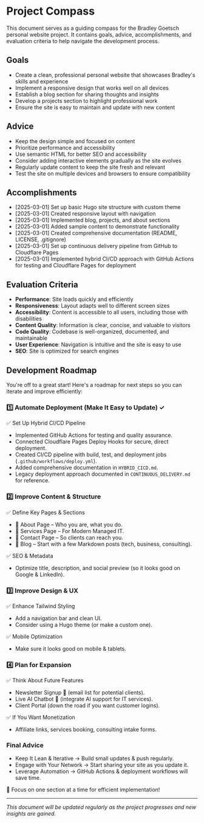 # Project Compass

This document serves as a guiding compass for the Bradley Goetsch personal website project. It contains goals, advice, accomplishments, and evaluation criteria to help navigate the development process.

## Goals

- Create a clean, professional personal website that showcases Bradley's skills and experience
- Implement a responsive design that works well on all devices
- Establish a blog section for sharing thoughts and insights
- Develop a projects section to highlight professional work
- Ensure the site is easy to maintain and update with new content

## Advice

- Keep the design simple and focused on content
- Prioritize performance and accessibility
- Use semantic HTML for better SEO and accessibility
- Consider adding interactive elements gradually as the site evolves
- Regularly update content to keep the site fresh and relevant
- Test the site on multiple devices and browsers to ensure compatibility

## Accomplishments

- [2025-03-01] Set up basic Hugo site structure with custom theme
- [2025-03-01] Created responsive layout with navigation
- [2025-03-01] Implemented blog, projects, and about sections
- [2025-03-01] Added sample content to demonstrate functionality
- [2025-03-01] Created comprehensive documentation (README, LICENSE, .gitignore)
- [2025-03-01] Set up continuous delivery pipeline from GitHub to Cloudflare Pages
- [2025-03-01] Implemented hybrid CI/CD approach with GitHub Actions for testing and Cloudflare Pages for deployment

## Evaluation Criteria

- **Performance**: Site loads quickly and efficiently
- **Responsiveness**: Layout adapts well to different screen sizes
- **Accessibility**: Content is accessible to all users, including those with disabilities
- **Content Quality**: Information is clear, concise, and valuable to visitors
- **Code Quality**: Codebase is well-organized, documented, and maintainable
- **User Experience**: Navigation is intuitive and the site is easy to use
- **SEO**: Site is optimized for search engines

## Development Roadmap

You're off to a great start! Here's a roadmap for next steps so you can iterate and improve efficiently:

### 1️⃣ Automate Deployment (Make It Easy to Update) ✓

✅ Set Up Hybrid CI/CD Pipeline
- Implemented GitHub Actions for testing and quality assurance.
- Connected Cloudflare Pages Deploy Hooks for secure, direct deployment.
- Created CI/CD pipeline with build, test, and deployment jobs (`.github/workflows/deploy.yml`).
- Added comprehensive documentation in `HYBRID_CICD.md`.
- Legacy deployment approach documented in `CONTINUOUS_DELIVERY.md` for reference.

### 2️⃣ Improve Content & Structure

✅ Define Key Pages & Sections
- 📄 About Page – Who you are, what you do.
- 🔧 Services Page – For Modern Managed IT.
- 📩 Contact Page – So clients can reach you.
- 📝 Blog – Start with a few Markdown posts (tech, business, consulting).

✅ SEO & Metadata
- Optimize title, description, and social preview (so it looks good on Google & LinkedIn).

### 3️⃣ Improve Design & UX

✅ Enhance Tailwind Styling
- Add a navigation bar and clean UI.
- Consider using a Hugo theme (or make a custom one).

✅ Mobile Optimization
- Make sure it looks good on mobile & tablets.

### 4️⃣ Plan for Expansion

✅ Think About Future Features
- Newsletter Signup 📩 (email list for potential clients).
- Live AI Chatbot 🤖 (integrate AI support for IT services).
- Client Portal (down the road if you want customer logins).

✅ If You Want Monetization
- Affiliate links, services booking, consulting intake forms.

### Final Advice
- Keep It Lean & Iterative → Build small updates & push regularly.
- Engage with Your Network → Start sharing your site as you update it.
- Leverage Automation → GitHub Actions & deployment workflows will save time.

🚀 Focus on one section at a time for efficient implementation!

---

*This document will be updated regularly as the project progresses and new insights are gained.*
